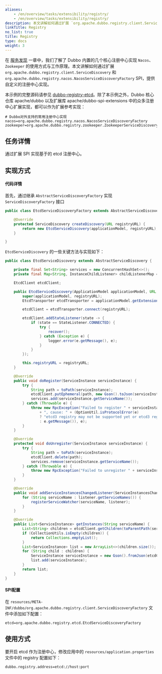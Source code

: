 ```yaml
---
aliases:
    - /en/overview/tasks/extensibility/registry/
    - /en/overview/tasks/extensibility/registry/
description: 本文讲解如何通过扩展 `org.apache.dubbo.registry.client.ServiceDiscovery` SPI，提供自定义的注册中心实现。
linkTitle: Registry
no_list: true
title: Registry
type: docs
weight: 3
---
```


在 [服务发现](/en/overview/mannual/java-sdk/tasks/protocols/) 一章中，我们了解了 Dubbo 内置的几个核心注册中心实现 `Nacos`、`Zookeeper` 的使用方式与工作原理。本文讲解如何通过扩展 `org.apache.dubbo.registry.client.ServiceDiscovery` 和 `org.apache.dubbo.registry.nacos.NacosServiceDiscoveryFactory` SPI，提供自定义的注册中心实现。

本示例的完整源码请参见 [dubbo-registry-etcd](https://github.com/apache/dubbo-spi-extensions/tree/3.2.0/dubbo-registry-extensions/dubbo-registry-etcd3)。除了本示例之外，Dubbo 核心仓库 apache/dubbo 以及扩展库 apache/dubbo-spi-extensions 中的众多注册中心扩展实现，都可以作为扩展参考实现：

```properties
# Dubbo对外支持的常用注册中心实现
nacos=org.apache.dubbo.registry.nacos.NacosServiceDiscoveryFactory
zookeeper=org.apache.dubbo.registry.zookeeper.ZookeeperServiceDiscoveryFactory
```

## 任务详情
通过扩展 SPI 实现基于的 etcd 注册中心。

## 实现方式

#### 代码详情
首先，通过继承 `AbstractServiceDiscoveryFactory` 实现 `ServiceDiscoveryFactory` 接口

```java
public class EtcdServiceDiscoveryFactory extends AbstractServiceDiscoveryFactory {

    @Override
    protected ServiceDiscovery createDiscovery(URL registryURL) {
        return new EtcdServiceDiscovery(applicationModel, registryURL);
    }

}
```

`EtcdServiceDiscovery` 的一些关键方法与实现如下：

```java
public class EtcdServiceDiscovery extends AbstractServiceDiscovery {

    private final Set<String> services = new ConcurrentHashSet<>();
    private final Map<String, InstanceChildListener> childListenerMap = new ConcurrentHashMap<>();

    EtcdClient etcdClient;

    public EtcdServiceDiscovery(ApplicationModel applicationModel, URL registryURL) {
        super(applicationModel, registryURL);
        EtcdTransporter etcdTransporter = applicationModel.getExtensionLoader(EtcdTransporter.class).getAdaptiveExtension();

        etcdClient = etcdTransporter.connect(registryURL);

        etcdClient.addStateListener(state -> {
            if (state == StateListener.CONNECTED) {
                try {
                    recover();
                } catch (Exception e) {
                    logger.error(e.getMessage(), e);
                }
            }
        });

        this.registryURL = registryURL;
    }

    @Override
    public void doRegister(ServiceInstance serviceInstance) {
        try {
            String path = toPath(serviceInstance);
            etcdClient.putEphemeral(path, new Gson().toJson(serviceInstance));
            services.add(serviceInstance.getServiceName());
        } catch (Throwable e) {
            throw new RpcException("Failed to register " + serviceInstance + " to etcd " + etcdClient.getUrl()
                + ", cause: " + (OptionUtil.isProtocolError(e)
                ? "etcd3 registry may not be supported yet or etcd3 registry is not available."
                : e.getMessage()), e);
        }
    }

    @Override
    protected void doUnregister(ServiceInstance serviceInstance) {
        try {
            String path = toPath(serviceInstance);
            etcdClient.delete(path);
            services.remove(serviceInstance.getServiceName());
        } catch (Throwable e) {
            throw new RpcException("Failed to unregister " + serviceInstance + " to etcd " + etcdClient.getUrl() + ", cause: " + e.getMessage(), e);
        }
    }

    @Override
    public void addServiceInstancesChangedListener(ServiceInstancesChangedListener listener) throws NullPointerException, IllegalArgumentException {
        for (String serviceName : listener.getServiceNames()) {
            registerServiceWatcher(serviceName, listener);
        }
    }

    @Override
    public List<ServiceInstance> getInstances(String serviceName) {
        List<String> children = etcdClient.getChildren(toParentPath(serviceName));
        if (CollectionUtils.isEmpty(children)) {
            return Collections.emptyList();
        }
        List<ServiceInstance> list = new ArrayList<>(children.size());
        for (String child : children) {
            ServiceInstance serviceInstance = new Gson().fromJson(etcdClient.getKVValue(child), DefaultServiceInstance.class);
            list.add(serviceInstance);
        }
        return list;
    }
}
```

#### SPI配置

在 `resources/META-INF/dubbo/org.apache.dubbo.registry.client.ServiceDiscoveryFactory` 文件中添加如下配置：

```properties
etcd=org.apache.dubbo.registry.etcd.EtcdServiceDiscoveryFactory
```

## 使用方式

要开启 etcd 作为注册中心，修改应用中的 `resources/application.properties` 文件中的 registry 配置如下：

```properties
dubbo.registry.address=etcd://host:port
```

